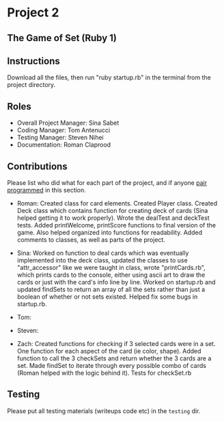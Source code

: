 # Project 2
## The Game of Set (Ruby 1)

## Instructions
Download all the files, then run "ruby startup.rb" in the terminal from the project directory.

## Roles
* Overall Project Manager: Sina Sabet
* Coding Manager: Tom Antenucci
* Testing Manager: Steven Nihei
* Documentation: Roman Claprood

## Contributions
Please list who did what for each part of the project, and if anyone [pair programmed](http://en.wikipedia.org/wiki/Pair_programming) in this section.

* Roman: Created class for card elements. Created Player class. Created Deck class which contains function for creating deck of cards (Sina helped
         getting it to work properly). Wrote the dealTest and deckTest tests. Added printWelcome, printScore functions to final version of the game. Also helped organized into functions for readability.  Added comments to classes, as well as parts of the project.

* Sina: Worked on function to deal cards which was eventually implemented into the deck class, updated the classes to use "attr_accessor" like we were taught in class, wrote "printCards.rb", which prints cards to the console, either using ascii art to draw the cards or just with the card's info line by line. Worked on startup.rb and updated findSets to return an array of all the sets rather than just a boolean of whether or not sets existed. Helped fix some bugs in startup.rb. 

* Tom:

* Steven: 

* Zach: Created functions for checking if 3 selected cards were in a set. One function for each aspect of the card (ie color, shape). Added function to call the 3 checkSets and return whether the 3 cards are a set. Made findSet to iterate through every possible combo of cards (Roman helped with the logic behind it). Tests for checkSet.rb

## Testing
Please put all testing materials (writeups code etc) in the `testing` dir.
